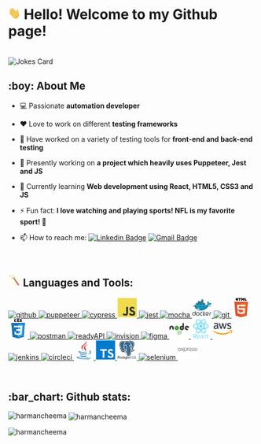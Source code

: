 <h1 align="left">
	<img src="https://github.com/harmancheema/harmancheema/blob/main/wave.gif" width="25" height="25" /> 
Hello! Welcome to my Github page!
</h1>

<br>![Jokes Card](https://readme-jokes.vercel.app/api)

<h2 align="left">:boy: About Me</h2>

- :computer: Passionate **automation developer**

- :heart: Love to work on different **testing frameworks**

- :wrench: Have worked on a variety of testing tools for **front-end and back-end testing**

- 🔭 Presently working on **a project which heavily uses Puppeteer, Jest and JS**

- 🌱 Currently learning **Web development using React, HTML5, CSS3 and JS**

- ⚡ Fun fact: **I love watching and playing sports! NFL is my favorite sport! :football:**

- 📫 How to reach me:
  [![Linkedin Badge](https://img.shields.io/badge/-harmancheema-blue?style=flat-square&logo=Linkedin&logoColor=white&link=https://www.linkedin.com/in/harman-cheema/)](https://www.linkedin.com/in/harman-cheema/)
  [![Gmail Badge](https://img.shields.io/badge/-harmancheema-c14438?style=flat-square&logo=Gmail&logoColor=white&link=mailto:harmancheema07@gmail.com)](mailto:harmancheema07@gmail.com)
  <br>

<br>
<h2 align="left"><img src="https://github.com/harmancheema/harmancheema/blob/main/images/tools2.gif" width="25" height="25" /> Languages and Tools:</h2>
<p align="left">
	<a href="https://www.github.com/" target="_blank">
		<img src="https://avatars.githubusercontent.com/u/9919?s=280&v=4" alt="github" width="40" height="40"/>
	</a>
  <a href="https://github.com/puppeteer/puppeteer" target="_blank">
		<img src="https://www.vectorlogo.zone/logos/pptrdev/pptrdev-official.svg" alt="puppeteer" width="40" height="40"/>
	</a>
	<a href="https://www.cypress.io" target="_blank">
		<img src="https://raw.githubusercontent.com/simple-icons/simple-icons/6e46ec1fc23b60c8fd0d2f2ff46db82e16dbd75f/icons/cypress.svg" alt="cypress" width="40" height="40"/>
	</a>
  <a href="https://developer.mozilla.org/en-US/docs/Web/JavaScript" target="_blank">
		<img src="https://raw.githubusercontent.com/devicons/devicon/master/icons/javascript/javascript-original.svg" alt="javascript" width="40" height="40"/>
	</a>
	<a href="https://jestjs.io" target="_blank">
		<img src="https://www.vectorlogo.zone/logos/jestjsio/jestjsio-icon.svg" alt="jest" width="40" height="40"/>
	</a>
	<a href="https://mochajs.org" target="_blank">
		<img src="https://www.vectorlogo.zone/logos/mochajs/mochajs-icon.svg" alt="mocha" width="40" height="40"/>
	</a>
	<a href="https://www.docker.com/" target="_blank">
		<img src="https://raw.githubusercontent.com/devicons/devicon/master/icons/docker/docker-original-wordmark.svg" alt="docker" width="40" height="40"/>
	</a>
	<a href="https://git-scm.com/" target="_blank">
		<img src="https://www.vectorlogo.zone/logos/git-scm/git-scm-icon.svg" alt="git" width="40" height="40"/>
	</a>
	<a href="https://www.w3.org/html/" target="_blank">
		<img src="https://raw.githubusercontent.com/devicons/devicon/master/icons/html5/html5-original-wordmark.svg" alt="html5" width="40" height="40"/>
	</a>
  <a href="https://www.w3schools.com/css/" target="_blank">
		<img src="https://raw.githubusercontent.com/devicons/devicon/master/icons/css3/css3-original-wordmark.svg" alt="css3" width="40" height="40"/>
	</a>
	<a href="https://postman.com" target="_blank">
		<img src="https://www.vectorlogo.zone/logos/getpostman/getpostman-icon.svg" alt="postman" width="40" height="40"/>
	</a>
  <a href="https://smartbear.com/product/ready-api/overview/" target="_blank">
		<img src="https://avatars.githubusercontent.com/u/1644671?s=280&v=4" alt="readyAPI" width="40" height="40"/>
	</a>
  <a href="https://www.invisionapp.com/" target="_blank">
		<img src="https://www.vectorlogo.zone/logos/invisionapp/invisionapp-icon.svg" alt="invision" width="40" height="40"/>
	</a>
  <a href="https://www.figma.com/" target="_blank">
		<img src="https://www.vectorlogo.zone/logos/figma/figma-icon.svg" alt="figma" width="40" height="40"/>
	</a>
  <a href="https://nodejs.org" target="_blank">
		<img src="https://raw.githubusercontent.com/devicons/devicon/master/icons/nodejs/nodejs-original-wordmark.svg" alt="nodejs" width="40" height="40"/>
	</a>
	<a href="https://reactjs.org/" target="_blank">
		<img src="https://raw.githubusercontent.com/devicons/devicon/master/icons/react/react-original-wordmark.svg" alt="react" width="40" height="40"/>
	</a>
	<a href="https://aws.amazon.com" target="_blank">
		<img src="https://raw.githubusercontent.com/devicons/devicon/master/icons/amazonwebservices/amazonwebservices-original-wordmark.svg" alt="aws" width="40" height="40"/>
	</a>
  <a href="https://www.jenkins.io" target="_blank">
		<img src="https://www.vectorlogo.zone/logos/jenkins/jenkins-icon.svg" alt="jenkins" width="40" height="40"/>
	</a>
	<a href="https://circleci.com" target="_blank">
		<img src="https://www.vectorlogo.zone/logos/circleci/circleci-icon.svg" alt="circleci" width="40" height="40"/>
	</a>
  <a href="https://www.java.com" target="_blank">
		<img src="https://raw.githubusercontent.com/devicons/devicon/master/icons/java/java-original.svg" alt="java" width="40" height="40"/>
	</a>
	<a href="https://www.typescriptlang.org/" target="_blank">
		<img src="https://raw.githubusercontent.com/devicons/devicon/master/icons/typescript/typescript-original.svg" alt="typescript" width="40" height="40"/>
	</a>
  <a href="https://www.postgresql.org" target="_blank">
		<img src="https://raw.githubusercontent.com/devicons/devicon/master/icons/postgresql/postgresql-original-wordmark.svg" alt="postgresql" width="40" height="40"/>
	</a>
  <a href="https://www.selenium.dev" target="_blank">
		<img src="https://raw.githubusercontent.com/detain/svg-logos/780f25886640cef088af994181646db2f6b1a3f8/svg/selenium-logo.svg" alt="selenium" width="40" height="40"/>
	</a>
	<a href="https://expressjs.com" target="_blank">
		<img src="https://raw.githubusercontent.com/devicons/devicon/master/icons/express/express-original-wordmark.svg" alt="express" width="40" height="40"/>
	</a>
</p>
<br>
<h2 align="left">:bar_chart: Github stats:</h2>

<p><img align="left" src="https://github-readme-stats.vercel.app/api/top-langs?username=harmancheema&show_icons=true&locale=en&layout=compact" alt="harmancheema" /></p>

<p>&nbsp;<img align="center" src="https://github-readme-stats.vercel.app/api?username=harmancheema&show_icons=true&locale=en" alt="harmancheema" /></p>

<p align="left"> <img src="https://komarev.com/ghpvc/?username=harmancheema&label=Profile%20views&color=0e75b6&style=flat" alt="harmancheema" /> </p>

<!---
harmancheema/harmancheema is a ✨ special ✨ repository because its `README.md` (this file) appears on your GitHub profile.
You can click the Preview link to take a look at your changes.
--->
